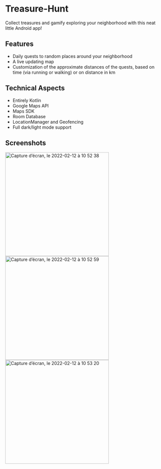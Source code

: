 # Treasure-Hunt
Collect treasures and gamify exploring your neighborhood with this neat little Android app!

## Features
- Daily quests to random places around your neighborhood
- A live updating map
- Customization of the approximate distances of the quests, based on time (via running or walking) or on distance in km

## Technical Aspects
- Entirely Kotlin
- Google Maps API
- Maps SDK
- Room Database
- LocationManager and Geofencing
- Full dark/light mode support

## Screenshots

<img width="329" alt="Capture d’écran, le 2022-02-12 à 10 52 38" src="https://user-images.githubusercontent.com/47371267/153718224-a2b4d415-cdd0-49a9-9295-35b54cdb2b02.png">

<img width="329" alt="Capture d’écran, le 2022-02-12 à 10 52 59" src="https://user-images.githubusercontent.com/47371267/153718233-d33ea84e-1716-44cc-91a7-757dcddc358e.png">

<img width="329" alt="Capture d’écran, le 2022-02-12 à 10 53 20" src="https://user-images.githubusercontent.com/47371267/153718248-d40d5cdf-13ee-49fb-844a-4910d6ce74ed.png">
